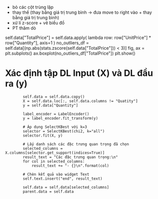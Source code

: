 - bỏ các cột trùng lặp
- thay thế (thay bằng giá trị trung bình -> đưa move to right vào + thay bằng giá trị trung bình)
- xử lí z-score + vẽ biểu đồ
- PT thăm dò

self.data["TotalPrice"] = self.data.apply(
lambda row: row["UnitPrice"] \* row["Quantity"], axis=1
)
no_outliers_df = self.data[(np.abs(stats.zscore(self.data["TotalPrice"])) < 3)]
fig, ax = plt.subplots()
ax.boxplot(no_outliers_df["TotalPrice"])
plt.show()

# Xác định tập DL Input (X) và DL đầu ra (y)
            self.data = self.data.copy()
            X = self.data.loc[:, self.data.columns != "Quatity"]
            y = self.data["Quantity"]

            label_encoder = LabelEncoder()
            y = label_encoder.fit_transform(y)

            # Áp dụng SelectKBest với k=3
            selector = SelectKBest(chi2, k="all")
            selector.fit(X, y)

            # Lấy danh sách các đặc trưng quan trọng đã chọn
            selected_columns = X.columns[selector.get_support(indices=True)]
            result_text = "Các đặc trưng quan trọng:\n"
            for col in selected_columns:
                result_text += "- {}\n".format(col)

            # Chèn kết quả vào widget Text
            self.text.insert("end", result_text)

            self.data = self.data[selected_columns]
            parent.data = self.data
